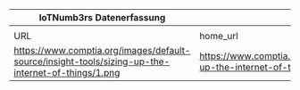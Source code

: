 |IoTNumb3rs Datenerfassung|||||||||||
| ---- | ---- | ---- | ---- | ---- | ---- | ---- | ---- | ---- | ---- | ---- |
||||||||||||
|URL|home_url|filename|device_class|device_count|market_class|market_volume|prognosis_year|publication_year|authorship_class|Dropbox folder|
|https://www.comptia.org/images/default-source/insight-tools/sizing-up-the-internet-of-things/1.png|https://www.comptia.org/resources/sizing-up-the-internet-of-things|file23_1.png||||||||Pattoho/20181122-1800|
